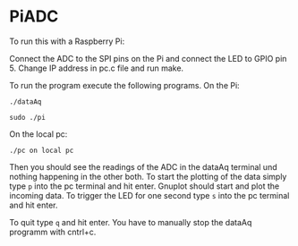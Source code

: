 # PiADC

To run this with a Raspberry Pi:

Connect the ADC to the SPI pins on the Pi and connect the LED to GPIO pin 5.
Change IP address in pc.c file and run make.

To run the program execute the following programs.
On the Pi:
```
./dataAq
```
```
sudo ./pi
```
On the local pc:
```
./pc on local pc
```
Then you should see the readings of the ADC in the dataAq terminal und nothing happening in the other both.
To start the plotting of the data simply type ```p``` into the pc terminal and hit enter.
Gnuplot should start and plot the incoming data. To trigger the LED for one second type ```s``` into the pc terminal and hit enter.

To quit type ```q``` and hit enter.
You have to manually stop the dataAq programm with cntrl+c.
